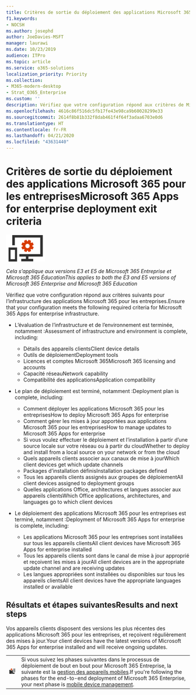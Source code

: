 ```yaml
---
title: Critères de sortie du déploiement des applications Microsoft 365 pour les entreprises
f1.keywords:
- NOCSH
ms.author: josephd
author: JoeDavies-MSFT
manager: laurawi
ms.date: 10/23/2019
audience: ITPro
ms.topic: article
ms.service: o365-solutions
localization_priority: Priority
ms.collection:
- M365-modern-desktop
- Strat_O365_Enterprise
ms.custom: ''
description: Vérifiez que votre configuration répond aux critères de Microsoft 365 Entreprise pour l’infrastructure des applications Microsoft 365 pour les entreprises.
ms.openlocfilehash: 4616c86f516dc5fb17fe43e98ca9b60028299e33
ms.sourcegitcommit: 2614f8b81b332f8dab461f4f64f3adaa6703e0d6
ms.translationtype: HT
ms.contentlocale: fr-FR
ms.lasthandoff: 04/21/2020
ms.locfileid: "43631440"
---
```

# <a name="microsoft-365-apps-for-enterprise-deployment-exit-criteria"></a><span data-ttu-id="b118a-103">Critères de sortie du déploiement des applications Microsoft 365 pour les entreprises</span><span class="sxs-lookup"><span data-stu-id="b118a-103">Microsoft 365 Apps for enterprise deployment exit criteria</span></span>

![Phase 4 : applications Microsoft 365 pour les entreprises](../media/deploy-foundation-infrastructure/O365proplus_icon-small.png)

<span data-ttu-id="b118a-105">*Cela s’applique aux versions E3 et E5 de Microsoft 365 Entreprise et Microsoft 365 Éducation*</span><span class="sxs-lookup"><span data-stu-id="b118a-105">*This applies to both the E3 and E5 versions of Microsoft 365 Enterprise and Microsoft 365 Education*</span></span>

<span data-ttu-id="b118a-106">Vérifiez que votre configuration répond aux critères suivants pour l’infrastructure des applications Microsoft 365 pour les entreprises.</span><span class="sxs-lookup"><span data-stu-id="b118a-106">Ensure that your configuration meets the following required criteria for Microsoft 365 Apps for enterprise infrastructure.</span></span>

- <span data-ttu-id="b118a-107">L’évaluation de l’infrastructure et de l’environnement est terminée, notamment :</span><span class="sxs-lookup"><span data-stu-id="b118a-107">Assessment of infrastructure and environment is complete, including:</span></span>

    - <span data-ttu-id="b118a-108">Détails des appareils clients</span><span class="sxs-lookup"><span data-stu-id="b118a-108">Client device details</span></span>
    - <span data-ttu-id="b118a-109">Outils de déploiement</span><span class="sxs-lookup"><span data-stu-id="b118a-109">Deployment tools</span></span>
    - <span data-ttu-id="b118a-110">Licences et comptes Microsoft 365</span><span class="sxs-lookup"><span data-stu-id="b118a-110">Microsoft 365 licensing and accounts</span></span>
    - <span data-ttu-id="b118a-111">Capacité réseau</span><span class="sxs-lookup"><span data-stu-id="b118a-111">Network capability</span></span>
    - <span data-ttu-id="b118a-112">Compatibilité des applications</span><span class="sxs-lookup"><span data-stu-id="b118a-112">Application compatibility</span></span>

- <span data-ttu-id="b118a-113">Le plan de déploiement est terminé, notamment :</span><span class="sxs-lookup"><span data-stu-id="b118a-113">Deployment plan is complete, including:</span></span>

    - <span data-ttu-id="b118a-114">Comment déployer les applications Microsoft 365 pour les entreprises</span><span class="sxs-lookup"><span data-stu-id="b118a-114">How to deploy Microsoft 365 Apps for enterprise</span></span>
    - <span data-ttu-id="b118a-115">Comment gérer les mises à jour apportées aux applications Microsoft 365 pour les entreprises</span><span class="sxs-lookup"><span data-stu-id="b118a-115">How to manage updates to Microsoft 365 Apps for enterprise</span></span>
    - <span data-ttu-id="b118a-116">Si vous voulez effectuer le déploiement et l’installation à partir d’une source locale sur votre réseau ou à partir du cloud</span><span class="sxs-lookup"><span data-stu-id="b118a-116">Whether to deploy and install from a local source on your network or from the cloud</span></span>
    - <span data-ttu-id="b118a-117">Quels appareils clients associer aux canaux de mise à jour</span><span class="sxs-lookup"><span data-stu-id="b118a-117">Which client devices get which update channels</span></span>
    - <span data-ttu-id="b118a-118">Packages d’installation définis</span><span class="sxs-lookup"><span data-stu-id="b118a-118">Installation packages defined</span></span>
    - <span data-ttu-id="b118a-119">Tous les appareils clients assignés aux groupes de déploiement</span><span class="sxs-lookup"><span data-stu-id="b118a-119">All client devices assigned to deployment groups</span></span>
    - <span data-ttu-id="b118a-120">Quelles applications Office, architectures et langues associer aux appareils clients</span><span class="sxs-lookup"><span data-stu-id="b118a-120">Which Office applications, architectures, and languages go to which client devices</span></span>

- <span data-ttu-id="b118a-121">Le déploiement des applications Microsoft 365 pour les entreprises est terminé, notamment :</span><span class="sxs-lookup"><span data-stu-id="b118a-121">Deployment of Microsoft 365 Apps for enterprise is complete, including:</span></span>

    - <span data-ttu-id="b118a-122">Les applications Microsoft 365 pour les entreprises sont installées sur tous les appareils clients</span><span class="sxs-lookup"><span data-stu-id="b118a-122">All client devices have Microsoft 365 Apps for enterprise installed</span></span>
    - <span data-ttu-id="b118a-123">Tous les appareils clients sont dans le canal de mise à jour approprié et reçoivent les mises à jour</span><span class="sxs-lookup"><span data-stu-id="b118a-123">All client devices are in the appropriate update channel and are receiving updates</span></span>
    - <span data-ttu-id="b118a-124">Les langues appropriées sont installées ou disponibles sur tous les appareils clients</span><span class="sxs-lookup"><span data-stu-id="b118a-124">All client devices have the appropriate languages installed or available</span></span>



## <a name="results-and-next-steps"></a><span data-ttu-id="b118a-125">Résultats et étapes suivantes</span><span class="sxs-lookup"><span data-stu-id="b118a-125">Results and next steps</span></span>

<span data-ttu-id="b118a-126">Vos appareils clients disposent des versions les plus récentes des applications Microsoft 365 pour les entreprises, et reçoivent régulièrement des mises à jour.</span><span class="sxs-lookup"><span data-stu-id="b118a-126">Your client devices have the latest versions of Microsoft 365 Apps for enterprise installed and will receive ongoing updates.</span></span>

|||
|:-------|:-----|
|![Phase 5 : Gestion des appareils mobiles](../media/deploy-foundation-infrastructure/mobiledevicemgmt_icon-small.png)| <span data-ttu-id="b118a-128">Si vous suivez les phases suivantes dans le processus de déploiement de bout en bout pour Microsoft 365 Entreprise, la suivante est la [gestion des appareils mobiles](mobility-infrastructure.md).</span><span class="sxs-lookup"><span data-stu-id="b118a-128">If you're following the phases for the end-to-end deployment of Microsoft 365 Enterprise, your next phase is [mobile device management](mobility-infrastructure.md).</span></span> |
